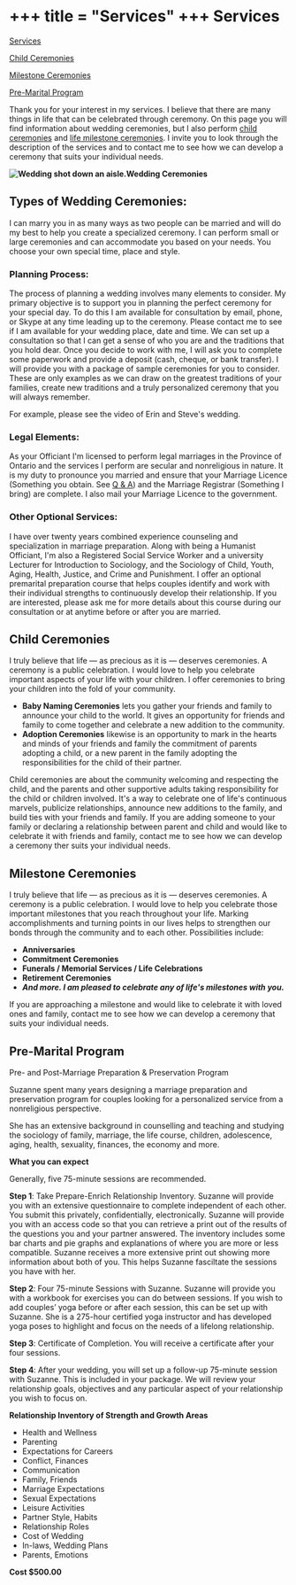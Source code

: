 +++
title = "Services"
+++
Services
========

[Services](services)

[Child Ceremonies](child-ceremonies)

[Milestone Ceremonies](milestone-ceremonies)

[Pre-Marital Program](pre-marital-program)

Thank you for your interest in my services. I believe that there are many things in life that can be celebrated through ceremony. On this page you will find information about wedding ceremonies, but I also perform [child ceremonies](http://lifedeservesceremonies.com/services/child-ceremonies/) and [life milestone ceremonies](http://lifedeservesceremonies.com/services/milestone-ceremonies/). I invite you to look through the description of the services and to contact me to see how we can develop a ceremony that suits your individual needs.

**![Wedding shot down an aisle.](http://lifedeservesceremonies.com/data/uploads/images/wedding8.jpg)Wedding Ceremonies**

## Types of Wedding Ceremonies:

I can marry you in as many ways as two people can be married and will do my best to help you create a specialized ceremony. I can perform small or large ceremonies and can accommodate you based on your needs. You choose your own special time, place and style.

### Planning Process:

The process of planning a wedding involves many elements to consider. My primary objective is to support you in planning the perfect ceremony for your special day. To do this I am available for consultation by email, phone, or Skype at any time leading up to the ceremony. Please contact me to see if I am available for your wedding place, date and time. We can set up a consultation so that I can get a sense of who you are and the traditions that you hold dear. Once you decide to work with me, I will ask you to complete some paperwork and provide a deposit (cash, cheque, or bank transfer). I will provide you with a package of sample ceremonies for you to consider. These are only examples as we can draw on the greatest traditions of your families, create new traditions and a truly personalized ceremony that you will always remember.

For example, please see the video of Erin and Steve's wedding.

### Legal Elements:

As your Officiant I'm licensed to perform legal marriages in the Province of Ontario and the services I perform are secular and nonreligious in nature. It is my duty to pronounce you married and ensure that your Marriage Licence (Something you obtain. See [Q & A](http://lifedeservesceremonies.com/qa/)) and the Marriage Registrar (Something I bring) are complete. I also mail your Marriage Licence to the government.

### Other Optional Services:

I have over twenty years combined experience counseling and specialization in marriage preparation. Along with being a Humanist Officiant, I'm also a Registered Social Service Worker and a university Lecturer for Introduction to Sociology, and the Sociology of Child, Youth, Aging, Health, Justice, and Crime and Punishment. I offer an optional premarital preparation course that helps couples identify and work with their individual strengths to continuously develop their relationship. If you are interested, please ask me for more details about this course during our consultation or at anytime before or after you are married.



## Child Ceremonies

I truly believe that life — as precious as it is — deserves ceremonies. A ceremony is a public celebration. I would love to help you celebrate important aspects of your life with your children. I offer ceremonies to bring your children into the fold of your community.

*   **Baby Naming Ceremonies** lets you gather your friends and family to announce your child to the world. It gives an opportunity for friends and family to come together and celebrate a new addition to the community.
*   **Adoption Ceremonies** likewise is an opportunity to mark in the hearts and minds of your friends and family the commitment of parents adopting a child, or a new parent in the family adopting the responsibilities for the child of their partner.

Child ceremonies are about the community welcoming and respecting the child, and the parents and other supportive adults taking responsibility for the child or children involved. It's a way to celebrate one of life's continuous marvels, publicize relationships, announce new additions to the family, and build ties with your friends and family. If you are adding someone to your family or declaring a relationship between parent and child and would like to celebrate it with friends and family, contact me to see how we can develop a ceremony ther suits your individual needs.


## Milestone Ceremonies

I truly believe that life — as precious as it is — deserves ceremonies. A ceremony is a public celebration. I would love to help you celebrate those important milestones that you reach throughout your life. Marking accomplishments and turning points in our lives helps to strengthen our bonds through the community and to each other. Possibilities include:

*   **Anniversaries**
*   **Commitment Ceremonies**
*   **Funerals / Memorial Services / Life Celebrations**
*   **Retirement Ceremonies**
*   _**And more. I am pleased to celebrate any of life's milestones with you.**_

If you are approaching a milestone and would like to celebrate it with loved ones and family, contact me to see how we can develop a ceremony that suits your individual needs.



## Pre-Marital Program

Pre- and Post-Marriage Preparation & Preservation Program

Suzanne spent many years designing a marriage preparation and preservation program for couples looking for a personalized service from a nonreligious perspective.

She has an extensive background in counselling and teaching and studying the sociology of family, marriage, the life course, children, adolescence, aging, health, sexuality, finances, the economy and more.

**What you can expect**

Generally, five 75-minute sessions are recommended.

**Step 1**: Take Prepare-Enrich Relationship Inventory. Suzanne will provide you with an extensive questionnaire to complete independent of each other. You submit this privately, confidentially, electronically. Suzanne will provide you with an access code so that you can retrieve a print out of the results of the questions you and your partner answered. The inventory includes some bar charts and pie graphs and explanations of where you are more or less compatible. Suzanne receives a more extensive print out showing more information about both of you. This helps Suzanne fasciltate the sessions you have with her.

**Step 2**: Four 75-minute Sessions with Suzanne. Suzanne will provide you with a workbook for exercises you can do between sessions. If you wish to add couples’ yoga before or after each session, this can be set up with Suzanne. She is a 275-hour certified yoga instructor and has developed yoga poses to highlight and focus on the needs of a lifelong relationship.

**Step 3**: Certificate of Completion. You will receive a certificate after your four sessions.

**Step 4**: After your wedding, you will set up a follow-up 75-minute session with Suzanne. This is included in your package. We will review your relationship goals, objectives and any particular aspect of your relationship you wish to focus on.

**Relationship Inventory of Strength and Growth Areas**

*   Health and Wellness
*   Parenting
*   Expectations for Careers
*   Conflict, Finances
*   Communication
*   Family, Friends
*   Marriage Expectations
*   Sexual Expectations
*   Leisure Activities
*   Partner Style, Habits
*   Relationship Roles
*   Cost of Wedding
*   In-laws, Wedding Plans
*   Parents, Emotions

**Cost $500.00**